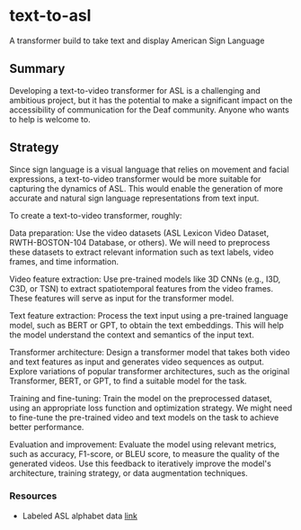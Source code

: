 # text-to-asl
A transformer build to take text and display American Sign Language

## Summary

Developing a text-to-video transformer for ASL is a challenging and ambitious project, but it has the potential to make a significant impact on the accessibility of communication for the Deaf community. Anyone who wants to help is welcome to.

## Strategy

Since sign language is a visual language that relies on movement and facial expressions, a text-to-video transformer would be more suitable for capturing the dynamics of ASL. This would enable the generation of more accurate and natural sign language representations from text input.

To create a text-to-video transformer, roughly:

Data preparation: Use the video datasets (ASL Lexicon Video Dataset, RWTH-BOSTON-104 Database, or others). We will need to preprocess these datasets to extract relevant information such as text labels, video frames, and time information.

Video feature extraction: Use pre-trained models like 3D CNNs (e.g., I3D, C3D, or TSN) to extract spatiotemporal features from the video frames. These features will serve as input for the transformer model.

Text feature extraction: Process the text input using a pre-trained language model, such as BERT or GPT, to obtain the text embeddings. This will help the model understand the context and semantics of the input text.

Transformer architecture: Design a transformer model that takes both video and text features as input and generates video sequences as output. Explore variations of popular transformer architectures, such as the original Transformer, BERT, or GPT, to find a suitable model for the task.

Training and fine-tuning: Train the model on the preprocessed dataset, using an appropriate loss function and optimization strategy. We might need to fine-tune the pre-trained video and text models on the task to achieve better performance.

Evaluation and improvement: Evaluate the model using relevant metrics, such as accuracy, F1-score, or BLEU score, to measure the quality of the generated videos. Use this feedback to iteratively improve the model's architecture, training strategy, or data augmentation techniques.



### Resources 

+ Labeled ASL alphabet data [link](https://www.kaggle.com/datasets/grassknoted/asl-alphabet)

